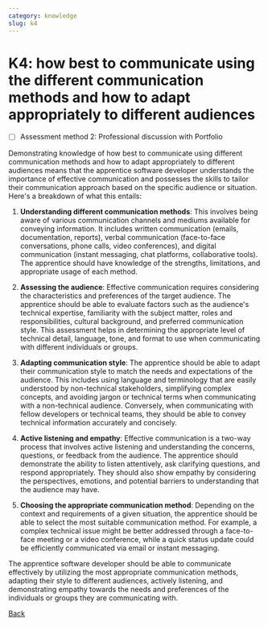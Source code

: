 ```yaml
---
category: knowledge
slug: k4
---
```


# K4: how best to communicate using the different communication methods and how to adapt appropriately to different audiences

- [ ] Assessment method 2: Professional discussion with Portfolio

Demonstrating knowledge of how best to communicate using different communication methods and how to adapt appropriately to different audiences means that the apprentice software developer understands the importance of effective communication and possesses the skills to tailor their communication approach based on the specific audience or situation. Here's a breakdown of what this entails:

1. **Understanding different communication methods**: This involves being aware of various communication channels and mediums available for conveying information. It includes written communication (emails, documentation, reports), verbal communication (face-to-face conversations, phone calls, video conferences), and digital communication (instant messaging, chat platforms, collaborative tools). The apprentice should have knowledge of the strengths, limitations, and appropriate usage of each method.

2. **Assessing the audience**: Effective communication requires considering the characteristics and preferences of the target audience. The apprentice should be able to evaluate factors such as the audience's technical expertise, familiarity with the subject matter, roles and responsibilities, cultural background, and preferred communication style. This assessment helps in determining the appropriate level of technical detail, language, tone, and format to use when communicating with different individuals or groups.

3. **Adapting communication style**: The apprentice should be able to adapt their communication style to match the needs and expectations of the audience. This includes using language and terminology that are easily understood by non-technical stakeholders, simplifying complex concepts, and avoiding jargon or technical terms when communicating with a non-technical audience. Conversely, when communicating with fellow developers or technical teams, they should be able to convey technical information accurately and concisely.

4. **Active listening and empathy**: Effective communication is a two-way process that involves active listening and understanding the concerns, questions, or feedback from the audience. The apprentice should demonstrate the ability to listen attentively, ask clarifying questions, and respond appropriately. They should also show empathy by considering the perspectives, emotions, and potential barriers to understanding that the audience may have.

5. **Choosing the appropriate communication method**: Depending on the context and requirements of a given situation, the apprentice should be able to select the most suitable communication method. For example, a complex technical issue might be better addressed through a face-to-face meeting or a video conference, while a quick status update could be efficiently communicated via email or instant messaging.

The apprentice software developer should be able to communicate effectively by utilizing the most appropriate communication methods, adapting their style to different audiences, actively listening, and demonstrating empathy towards the needs and preferences of the individuals or groups they are communicating with.

[Back](../README.md)
